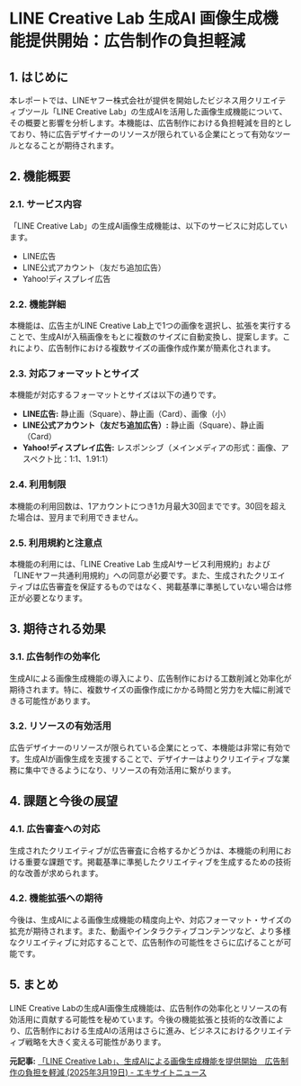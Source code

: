# LINE Creative Lab 生成AI 画像生成機能提供開始：広告制作の負担軽減

## 1. はじめに

本レポートでは、LINEヤフー株式会社が提供を開始したビジネス用クリエイティブツール「LINE Creative Lab」の生成AIを活用した画像生成機能について、その概要と影響を分析します。本機能は、広告制作における負担軽減を目的としており、特に広告デザイナーのリソースが限られている企業にとって有効なツールとなることが期待されます。

## 2. 機能概要

### 2.1. サービス内容

「LINE Creative Lab」の生成AI画像生成機能は、以下のサービスに対応しています。

* LINE広告
* LINE公式アカウント（友だち追加広告）
* Yahoo!ディスプレイ広告

### 2.2. 機能詳細

本機能は、広告主がLINE Creative Lab上で1つの画像を選択し、拡張を実行することで、生成AIが入稿画像をもとに複数のサイズに自動変換し、提案します。これにより、広告制作における複数サイズの画像作成作業が簡素化されます。

### 2.3. 対応フォーマットとサイズ

本機能が対応するフォーマットとサイズは以下の通りです。

* **LINE広告:** 静止画（Square）、静止画（Card）、画像（小）
* **LINE公式アカウント（友だち追加広告）:** 静止画（Square）、静止画（Card）
* **Yahoo!ディスプレイ広告:** レスポンシブ（メインメディアの形式：画像、アスペクト比：1:1、1.91:1）

### 2.4. 利用制限

本機能の利用回数は、1アカウントにつき1カ月最大30回までです。30回を超えた場合は、翌月まで利用できません。

### 2.5. 利用規約と注意点

本機能の利用には、「LINE Creative Lab 生成AIサービス利用規約」および「LINEヤフー共通利用規約」への同意が必要です。また、生成されたクリエイティブは広告審査を保証するものではなく、掲載基準に準拠していない場合は修正が必要となります。

## 3. 期待される効果

### 3.1. 広告制作の効率化

生成AIによる画像生成機能の導入により、広告制作における工数削減と効率化が期待されます。特に、複数サイズの画像作成にかかる時間と労力を大幅に削減できる可能性があります。

### 3.2. リソースの有効活用

広告デザイナーのリソースが限られている企業にとって、本機能は非常に有効です。生成AIが画像生成を支援することで、デザイナーはよりクリエイティブな業務に集中できるようになり、リソースの有効活用に繋がります。

## 4. 課題と今後の展望

### 4.1. 広告審査への対応

生成されたクリエイティブが広告審査に合格するかどうかは、本機能の利用における重要な課題です。掲載基準に準拠したクリエイティブを生成するための技術的な改善が求められます。

### 4.2. 機能拡張への期待

今後は、生成AIによる画像生成機能の精度向上や、対応フォーマット・サイズの拡充が期待されます。また、動画やインタラクティブコンテンツなど、より多様なクリエイティブに対応することで、広告制作の可能性をさらに広げることが可能です。

## 5. まとめ

LINE Creative Labの生成AI画像生成機能は、広告制作の効率化とリソースの有効活用に貢献する可能性を秘めています。今後の機能拡張と技術的な改善により、広告制作における生成AIの活用はさらに進み、ビジネスにおけるクリエイティブ戦略を大きく変える可能性があります。


**元記事:** [「LINE Creative Lab」、生成AIによる画像生成機能を提供開始　広告制作の負担を軽減 (2025年3月19日) - エキサイトニュース](https://www.excite.co.jp/news/article/AMP_458503/)